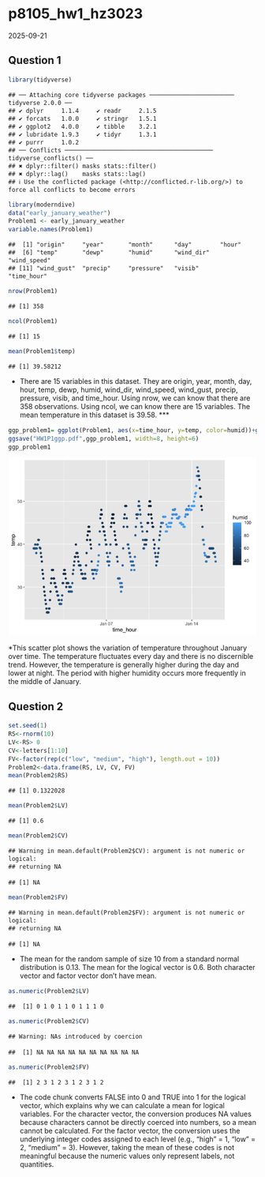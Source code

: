 p8105_hw1_hz3023
================
2025-09-21

## Question 1

``` r
library(tidyverse)
```

    ## ── Attaching core tidyverse packages ──────────────────────── tidyverse 2.0.0 ──
    ## ✔ dplyr     1.1.4     ✔ readr     2.1.5
    ## ✔ forcats   1.0.0     ✔ stringr   1.5.1
    ## ✔ ggplot2   4.0.0     ✔ tibble    3.2.1
    ## ✔ lubridate 1.9.3     ✔ tidyr     1.3.1
    ## ✔ purrr     1.0.2     
    ## ── Conflicts ────────────────────────────────────────── tidyverse_conflicts() ──
    ## ✖ dplyr::filter() masks stats::filter()
    ## ✖ dplyr::lag()    masks stats::lag()
    ## ℹ Use the conflicted package (<http://conflicted.r-lib.org/>) to force all conflicts to become errors

``` r
library(moderndive)
data("early_january_weather")
Problem1 <- early_january_weather
variable.names(Problem1)
```

    ##  [1] "origin"     "year"       "month"      "day"        "hour"      
    ##  [6] "temp"       "dewp"       "humid"      "wind_dir"   "wind_speed"
    ## [11] "wind_gust"  "precip"     "pressure"   "visib"      "time_hour"

``` r
nrow(Problem1)
```

    ## [1] 358

``` r
ncol(Problem1)
```

    ## [1] 15

``` r
mean(Problem1$temp)
```

    ## [1] 39.58212

- There are 15 variables in this dataset. They are origin, year, month,
  day, hour, temp, dewp, humid, wind_dir, wind_speed, wind_gust, precip,
  pressure, visib, and time_hour. Using nrow, we can know that there are
  358 observations. Using ncol, we can know there are 15 variables. The
  mean temperature in this dataset is 39.58. \*\*\*

``` r
ggp_problem1= ggplot(Problem1, aes(x=time_hour, y=temp, color=humid))+geom_point()
ggsave("HW1P1ggp.pdf",ggp_problem1, width=8, height=6)
ggp_problem1
```

![](p8105_hw1_hz3023_files/figure-gfm/unnamed-chunk-1-1.png)<!-- -->

\*This scatter plot shows the variation of temperature throughout
January over time. The temperature fluctuates every day and there is no
discernible trend. However, the temperature is generally higher during
the day and lower at night. The period with higher humidity occurs more
frequently in the middle of January.

## Question 2

``` r
set.seed(1) 
RS<-rnorm(10)
LV<-RS> 0
CV<-letters[1:10]
FV<-factor(rep(c("low", "medium", "high"), length.out = 10))
Problem2<-data.frame(RS, LV, CV, FV)
mean(Problem2$RS)
```

    ## [1] 0.1322028

``` r
mean(Problem2$LV)
```

    ## [1] 0.6

``` r
mean(Problem2$CV)
```

    ## Warning in mean.default(Problem2$CV): argument is not numeric or logical:
    ## returning NA

    ## [1] NA

``` r
mean(Problem2$FV)
```

    ## Warning in mean.default(Problem2$FV): argument is not numeric or logical:
    ## returning NA

    ## [1] NA

- The mean for the random sample of size 10 from a standard normal
  distribution is 0.13. The mean for the logical vector is 0.6. Both
  character vector and factor vector don’t have mean.

``` r
as.numeric(Problem2$LV)  
```

    ##  [1] 0 1 0 1 1 0 1 1 1 0

``` r
as.numeric(Problem2$CV) 
```

    ## Warning: NAs introduced by coercion

    ##  [1] NA NA NA NA NA NA NA NA NA NA

``` r
as.numeric(Problem2$FV) 
```

    ##  [1] 2 3 1 2 3 1 2 3 1 2

- The code chunk converts FALSE into 0 and TRUE into 1 for the logical
  vector, which explains why we can calculate a mean for logical
  variables. For the character vector, the conversion produces NA values
  because characters cannot be directly coerced into numbers, so a mean
  cannot be calculated. For the factor vector, the conversion uses the
  underlying integer codes assigned to each level (e.g., “high” = 1,
  “low” = 2, “medium” = 3). However, taking the mean of these codes is
  not meaningful because the numeric values only represent labels, not
  quantities.
